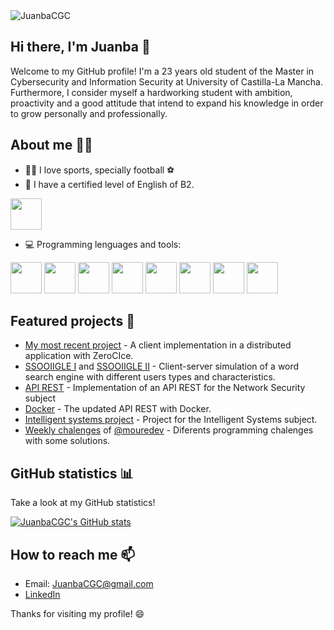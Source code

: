 
 <img src="https://komarev.com/ghpvc/?username=JuanbaCGC" alt="JuanbaCGC" />

## Hi there, I'm Juanba 👋

Welcome to my GitHub profile! I'm a 23 years old student of the Master in Cybersecurity and Information Security at University of Castilla-La Mancha. Furthermore, I consider myself a hardworking student with ambition, proactivity and a good attitude that intend to expand his knowledge in order to grow personally and professionally.

## About me 👨‍💻
- 🙋‍♂️ I love sports, specially football ⚽
- 🏴󠁧󠁢󠁥󠁮󠁧󠁿 I have a certified level of English of B2.

<code><a target="_blank"><img height="50" src="https://www.academiaemprende.com/aulavirtual/pluginfile.php/25/course/overviewfiles/B2-INGLES.jpg"></a></code>

- 💻 Programming lenguages and tools:

<code><a target="_blank"><img height="50" src="https://i.blogs.es/075dfa/linux-win/1366_2000.jpeg"></a></code>
<code><a target="_blank"><img height="50" src="https://elblogdecodigo.files.wordpress.com/2014/12/java_logo.png"></a></code>
<code><a target="_blank"><img height="50" src="https://img.icons8.com/color/452/c-programming.png"></a></code>
<code><a target="_blank"><img height="50" src="https://img2.freepng.es/20180408/pew/kisspng-the-c-programming-language-computer-icons-comput-programming-5acadc2dec0be9.0824244915232440779669.jpg"></a></code>
<code><a target="_blank"><img height="50" src="https://img.icons8.com/color/452/python.png"></a></code>
<code><a target="_blank"><img height="50" src="https://i.pinimg.com/originals/07/90/ab/0790ab2e4e0e578223367ac5e7bbe19d.jpg"></a></code>
<code><a target="_blank"><img height="50" src="https://cdn.icon-icons.com/icons2/2107/PNG/512/file_type_vscode_icon_130084.png"></a></code>
<code><a target="_blank"><img height="50" src="https://logos-world.net/wp-content/uploads/2021/02/Docker-Symbol.png"></a></code>

## Featured projects 💼

- [My most recent project](https://github.com/JuanbaCGC/JuanBautistaCGC_Distribuidos) - A client implementation in a distributed application with ZeroCIce.
- [SSOOIIGLE I](https://github.com/JuanbaCGC/SSOOIIGLE-Part-1) and [SSOOIIGLE II](https://github.com/JuanbaCGC/SSOOIIGLE-Part-2) - Client-server simulation of a word search engine with different users types and characteristics.
- [API REST](https://github.com/JuanbaCGC/Seguridad-en-Redes) - Implementation of an API REST for the Network Security subject
- [Docker](https://github.com/JuanbaCGC/P4-SegRed) - The updated API REST with Docker.
- [Intelligent systems project](https://github.com/JuanbaCGC/SI_LAB_B1_1) - Project for the Intelligent Systems subject.
- [Weekly chalenges](https://github.com/JuanbaCGC/retos-programacion-2023) of [@mouredev](https://github.com/mouredev) - Diferents programming chalenges with some solutions.

## GitHub statistics 📊

Take a look at my GitHub statistics!

[![JuanbaCGC's GitHub stats](https://github-readme-stats.vercel.app/api?username=JuanbaCGC&count_private=true&show_icons=true&?theme=merko)](https://github.com/anuraghazra/github-readme-stats)


## How to reach me 📫

- Email: [JuanbaCGC@gmail.com](mailto:juanbacgc@gmail.com)
- [LinkedIn](https://www.linkedin.com/in/juanbautista-castano/)


Thanks for visiting my profile! 😄
